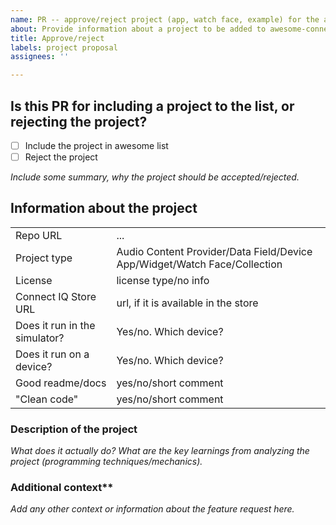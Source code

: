 ```yaml
---
name: PR -- approve/reject project (app, watch face, example) for the awesome list
about: Provide information about a project to be added to awesome-connect-iq list or a project that shouldn't be included.
title: Approve/reject
labels: project proposal
assignees: ''

---
```


## Is this PR for including a project to the list, or rejecting the project?

- [ ] Include the project in awesome list
- [ ] Reject the project

_Include some summary, why the project should be accepted/rejected._

## Information about the project

|            |                                        |
| ---------- | ---------------------------------------|
| Repo URL   | ...                                      |
| Project type | Audio Content Provider/Data Field/Device App/Widget/Watch Face/Collection |
| License      |  license type/no info                  |
| Connect IQ Store URL | url, if it is available in the store |
| Does it run in the simulator? | Yes/no. Which device? |
| Does it run on a device? | Yes/no. Which device?      |
| Good readme/docs     |  yes/no/short comment          |
| "Clean code" |  yes/no/short comment                  |

### Description of the project

_What does it actually do?_
_What are the key learnings from analyzing the project (programming techniques/mechanics)._

### Additional context**

_Add any other context or information about the feature request here._
